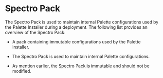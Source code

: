 # Spectro Pack

The Spectro Pack is used to maintain internal Palette configurations used by the Palette Installer during a deployment. The following list provides an overview of the Spectro Pack:

- A pack containing immutable configurations used by the Palette Installer.

- The Spectro Pack is used to maintain internal Palette configurations.

- As mention earlier, the Spectro Pack is immutable and should not be modified.
